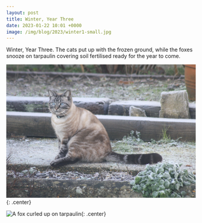 ```yaml
---
layout: post
title: Winter, Year Three
date: 2023-01-22 10:01 +0000
image: /img/blog/2023/winter1-small.jpg
---
```


Winter, Year Three. The cats put up with the frozen ground, while the foxes snooze on tarpaulin covering soil fertilised ready for the year to come.

![A cat sitting on frozen ground](/img/blog/2023/winter1.jpg){: .center}

![A fox curled up on tarpaulin](/img/blog/2023/winter2.jpg){: .center}
